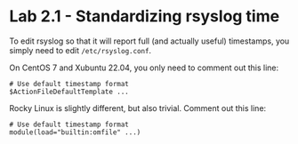 # Lab 2.1 - Standardizing rsyslog time

To edit rsyslog so that it will report full (and actually useful) timestamps, you simply need to edit `/etc/rsyslog.conf`.

On CentOS 7 and Xubuntu 22.04, you only need to comment out this line:
```
# Use default timestamp format
$ActionFileDefaultTemplate ...
```

Rocky Linux is slightly different, but also trivial. 
Comment out this line:
```
# Use default timestamp format
module(load="builtin:omfile" ...)
```

